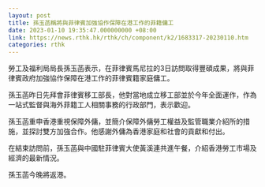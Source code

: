 ```yaml
---
layout: post
title: 孫玉菡稱將與菲律賓加強協作保障在港工作的菲籍傭工
date: 2023-01-10 19:35:47.000000000 +08:00
link: https://news.rthk.hk/rthk/ch/component/k2/1683317-20230110.htm
categories: rthk
---
```


勞工及福利局局長孫玉菡表示，在菲律賓馬尼拉的3日訪問取得豐碩成果，將與菲律賓政府加強協作保障在港工作的菲律賓籍家庭傭工。

孫玉菡昨日先拜會菲律賓移工部長，他對當地成立移工部並於今年全面運作，作為一站式監督與海外菲籍工人相關事務的行政部門，表示歡迎。

孫玉菡重申香港重視保障外傭，並簡介保障外傭勞工權益及監管職業介紹所的措施，並探討雙方加強合作。他感謝外傭為香港家庭和社會的貢獻和付出。

在結束訪問前，孫玉菡與中國駐菲律賓大使黃溪連共進午餐，介紹香港勞工市場及經濟的最新情況。

孫玉菡今晚將返港。
